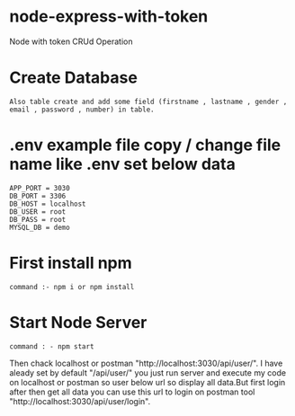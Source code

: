# node-express-with-token
Node with token CRUd Operation 

	
# Create Database
	
	Also table create and add some field (firstname , lastname , gender , email , password , number) in table.

# .env example file copy / change file name like .env set below data
	APP_PORT = 3030
	DB_PORT = 3306
	DB_HOST = localhost
	DB_USER = root
	DB_PASS = root
	MYSQL_DB = demo
	
# First install npm 
 
	command :- npm i or npm install

# Start Node Server 
	
	command : - npm start



Then chack localhost or postman "http://localhost:3030/api/user/". I have aleady set by default "/api/user/" you just run server and execute my code on localhost or postman so user below url so display all data.But first login after then get all data you can use this url to login on postman tool "http://localhost:3030/api/user/login".
